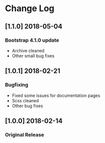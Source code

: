 # Change Log

## [1.1.0] 2018-05-04
### Bootstrap 4.1.0 update
- Archive cleaned
- Other small bug fixes

## [1.0.1] 2018-02-21
### Bugfixing
- Fixed some issues for documentation pages
- Scss cleaned
- Other bug fixes

## [1.0.0] 2018-02-14
### Original Release
